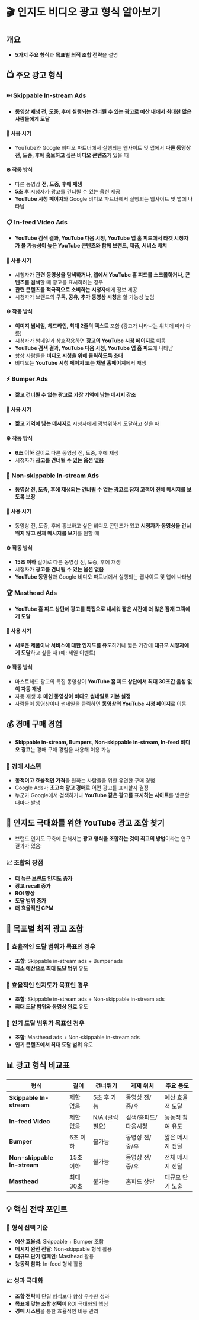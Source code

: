 # 🎬 인지도 비디오 광고 형식 알아보기

## 개요
- **5가지 주요 형식**과 **목표별 최적 조합 전략**을 설명

## 📺 주요 광고 형식

### ⏭️ Skippable In-stream Ads
- **동영상 재생 전, 도중, 후에 실행되는 건너뛸 수 있는 광고로 예산 내에서 최대한 많은 사람들에게 도달**

#### 📅 사용 시기
- YouTube와 Google 비디오 파트너에서 실행되는 웹사이트 및 앱에서 **다른 동영상 전, 도중, 후에 홍보하고 싶은 비디오 콘텐츠**가 있을 때

#### ⚙️ 작동 방식
- 다른 동영상 **전, 도중, 후에 재생**
- **5초 후** 시청자가 광고를 건너뛸 수 있는 옵션 제공
- **YouTube 시청 페이지**와 Google 비디오 파트너에서 실행되는 웹사이트 및 앱에 나타남

### 📋 In-feed Video Ads
- **YouTube 검색 결과, YouTube 다음 시청, YouTube 앱 홈 피드에서 타겟 시청자가 볼 가능성이 높은 YouTube 콘텐츠와 함께 브랜드, 제품, 서비스 배치**

#### 📅 사용 시기
- 시청자가 **관련 동영상을 탐색하거나, 앱에서 YouTube 홈 피드를 스크롤하거나, 콘텐츠를 검색**할 때 광고를 표시하려는 경우
- **관련 콘텐츠를 적극적으로 소비하는 시청자**에게 정보 제공
- 시청자가 브랜드의 **구독, 공유, 추가 동영상 시청**을 할 가능성 높임

#### ⚙️ 작동 방식
- **이미지 썸네일, 헤드라인, 최대 2줄의 텍스트** 포함 (광고가 나타나는 위치에 따라 다름)
- 시청자가 썸네일과 상호작용하면 **광고의 YouTube 시청 페이지**로 이동
- **YouTube 검색 결과, YouTube 다음 시청, YouTube 앱 홈 피드**에 나타남
- 항상 사람들을 **비디오 시청을 위해 클릭하도록 초대**
- 비디오는 **YouTube 시청 페이지 또는 채널 홈페이지**에서 재생

### ⚡ Bumper Ads
- **짧고 건너뛸 수 없는 광고로 가장 기억에 남는 메시지 강조**

#### 📅 사용 시기
- **짧고 기억에 남는 메시지**로 시청자에게 광범위하게 도달하고 싶을 때

#### ⚙️ 작동 방식
- **6초 이하** 길이로 다른 동영상 전, 도중, 후에 재생
- 시청자가 **광고를 건너뛸 수 있는 옵션 없음**

### 🚫 Non-skippable In-stream Ads
- **동영상 전, 도중, 후에 재생되는 건너뛸 수 없는 광고로 잠재 고객이 전체 메시지를 보도록 보장**

#### 📅 사용 시기
- 동영상 전, 도중, 후에 홍보하고 싶은 비디오 콘텐츠가 있고 **시청자가 동영상을 건너뛰지 않고 전체 메시지를 보기**를 원할 때

#### ⚙️ 작동 방식
- **15초 이하** 길이로 다른 동영상 전, 도중, 후에 재생
- 시청자가 **광고를 건너뛸 수 있는 옵션 없음**
- **YouTube 동영상**과 Google 비디오 파트너에서 실행되는 웹사이트 및 앱에 나타남

### 🏆 Masthead Ads
- **YouTube 홈 피드 상단에 광고를 특집으로 내세워 짧은 시간에 더 많은 잠재 고객에게 도달**

#### 📅 사용 시기
- **새로운 제품이나 서비스에 대한 인지도를 유도**하거나 짧은 기간에 **대규모 시청자에게 도달**하고 싶을 때 (예: 세일 이벤트)

#### ⚙️ 작동 방식
- 마스트헤드 광고의 특집 동영상이 **YouTube 홈 피드 상단에서 최대 30초간 음성 없이 자동 재생**
- 자동 재생 후 **메인 동영상이 비디오 썸네일로 기본 설정**
- 사람들이 동영상이나 썸네일을 클릭하면 **동영상의 YouTube 시청 페이지**로 이동

## 💰 경매 구매 경험

- **Skippable in-stream, Bumpers, Non-skippable in-stream, In-feed 비디오 광고**는 경매 구매 경험을 사용해 이용 가능

### 🔧 경매 시스템
- **동적이고 효율적인 가격**을 원하는 사람들을 위한 유연한 구매 경험
- Google Ads가 **초고속 광고 경매**로 어떤 광고를 표시할지 결정
- 누군가 Google에서 검색하거나 **YouTube 같은 광고를 표시하는 사이트**를 방문할 때마다 발생

## 🎯 인지도 극대화를 위한 YouTube 광고 조합 찾기

- 브랜드 인지도 구축에 관해서는 **광고 형식을 조합하는 것이 최고의 방법**이라는 연구 결과가 있음:

### 📈 조합의 장점
- **더 높은 브랜드 인지도 증가**
- **광고 recall 증가**
- **ROI 향상**
- **도달 범위 증가**
- **더 효율적인 CPM**

## 🎪 목표별 최적 광고 조합

### 💸 효율적인 도달 범위가 목표인 경우
- **조합**: Skippable in-stream ads + Bumper ads
- **최소 예산으로 최대 도달 범위** 유도

### 🧠 효율적인 인지도가 목표인 경우  
- **조합**: Skippable in-stream ads + Non-skippable in-stream ads
- **최대 도달 범위와 동영상 완료** 유도

### 🌟 인기 도달 범위가 목표인 경우
- **조합**: Masthead ads + Non-skippable in-stream ads  
- **인기 콘텐츠에서 최대 도달 범위** 유도

## 📊 광고 형식 비교표

| 형식 | 길이 | 건너뛰기 | 게재 위치 | 주요 용도 |
|------|------|---------|-----------|-----------|
| **Skippable In-stream** | 제한 없음 | 5초 후 가능 | 동영상 전/중/후 | 예산 효율적 도달 |
| **In-feed Video** | 제한 없음 | N/A (클릭 필요) | 검색/홈피드/다음시청 | 능동적 참여 유도 |
| **Bumper** | 6초 이하 | 불가능 | 동영상 전/중/후 | 짧은 메시지 전달 |
| **Non-skippable In-stream** | 15초 이하 | 불가능 | 동영상 전/중/후 | 전체 메시지 전달 |
| **Masthead** | 최대 30초 | 불가능 | 홈피드 상단 | 대규모 단기 노출 |

## 💡 핵심 전략 포인트

### 🎯 형식 선택 기준
- **예산 효율성**: Skippable + Bumper 조합
- **메시지 완전 전달**: Non-skippable 형식 활용
- **대규모 단기 캠페인**: Masthead 활용
- **능동적 참여**: In-feed 형식 활용

### 📈 성과 극대화
- **조합 전략**이 단일 형식보다 항상 우수한 성과
- **목표에 맞는 조합 선택**이 ROI 극대화의 핵심
- **경매 시스템**을 통한 효율적인 비용 관리
